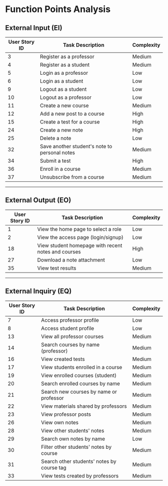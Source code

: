 # Function Points Analysis


## External Input (EI)

| User Story ID | Task Description | Complexity |
|---------------|------------------|------------|
| 3  | Register as a professor | Medium |
| 4  | Register as a student | Medium |
| 5  | Login as a professor | Low |
| 6  | Login as a student | Low |
| 9  | Logout as a student | Low |
| 10 | Logout as a professor | Low |
| 11 | Create a new course | Medium |
| 12 | Add a new post to a course | High |
| 15 | Create a test for a course | High |
| 24 | Create a new note | High |
| 25 | Delete a note | Low |
| 32 | Save another student's note to personal notes | Medium |
| 34 | Submit a test | High |
| 36 | Enroll in a course | Medium |
| 37 | Unsubscribe from a course | Medium |

---

## External Output (EO)

| User Story ID | Task Description | Complexity |
|---------------|------------------|------------|
| 1  | View the home page to select a role | Low |
| 2  | View the access page (login/signup) | Low |
| 18 | View student homepage with recent notes and courses | High |
| 27 | Download a note attachment | Low |
| 35 | View test results | Medium |

---

## External Inquiry (EQ)

| User Story ID | Task Description | Complexity |
|---------------|------------------|------------|
| 7  | Access professor profile | Low |
| 8  | Access student profile | Low |
| 13 | View all professor courses | Medium |
| 14 | Search courses by name (professor) | Medium |
| 16 | View created tests | Medium |
| 17 | View students enrolled in a course | Medium |
| 19 | View enrolled courses (student) | Medium |
| 20 | Search enrolled courses by name | Medium |
| 21 | Search new courses by name or professor | Medium |
| 22 | View materials shared by professors | Medium |
| 23 | View professor posts | Medium |
| 26 | View own notes | Medium |
| 28 | View other students' notes | Medium |
| 29 | Search own notes by name | Low |
| 30 | Filter other students' notes by course | Medium |
| 31 | Search other students' notes by course tag | Medium |
| 33 | View tests created by professors | Medium |

